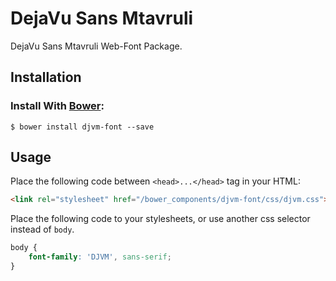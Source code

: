 # DejaVu Sans Mtavruli

DejaVu Sans Mtavruli Web-Font Package.

## Installation

### Install With [Bower](http://bower.io):

```
$ bower install djvm-font --save
```

## Usage

Place the following code between `<head>...</head>` tag in your HTML:

```html
<link rel="stylesheet" href="/bower_components/djvm-font/css/djvm.css">
```


Place the following code to your stylesheets, or use another css selector instead of `body`.

```css
body {
    font-family: 'DJVM', sans-serif;
}
```
